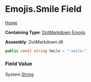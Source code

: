 # Emojis\.Smile Field

[Home](../../../README.md)

**Containing Type**: [DotMarkdown](../../README.md)\.[Emojis](../README.md)

**Assembly**: DotMarkdown\.dll

```csharp
public const string Smile = ":smile:"
```

### Field Value

System\.[String](https://docs.microsoft.com/en-us/dotnet/api/system.string)